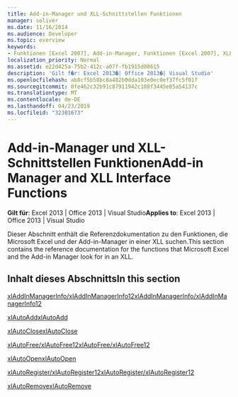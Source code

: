 ```yaml
---
title: Add-in-Manager und XLL-Schnittstellen Funktionen
manager: soliver
ms.date: 11/16/2014
ms.audience: Developer
ms.topic: overview
keywords:
- Funktionen [Excel 2007], Add-in-Manager, Funktionen [Excel 2007], XLL-Schnittstelle
localization_priority: Normal
ms.assetid: e22d425a-75b2-412c-a07f-fb1915d08615
description: 'Gilt f�r: Excel 2013�| Office 2013�| Visual Studio'
ms.openlocfilehash: ab8cf5b58bc8a482b0dda103e0ec0ef37fc5f01f
ms.sourcegitcommit: 8fe462c32b91c87911942c188f3445e85a54137c
ms.translationtype: MT
ms.contentlocale: de-DE
ms.lasthandoff: 04/23/2019
ms.locfileid: "32301673"
---
```

# <a name="add-in-manager-and-xll-interface-functions"></a><span data-ttu-id="48a00-104">Add-in-Manager und XLL-Schnittstellen Funktionen</span><span class="sxs-lookup"><span data-stu-id="48a00-104">Add-in Manager and XLL Interface Functions</span></span>

<span data-ttu-id="48a00-105">**Gilt für**: Excel 2013 | Office 2013 | Visual Studio</span><span class="sxs-lookup"><span data-stu-id="48a00-105">**Applies to**: Excel 2013 | Office 2013 | Visual Studio</span></span> 
  
<span data-ttu-id="48a00-106">Dieser Abschnitt enthält die Referenzdokumentation zu den Funktionen, die Microsoft Excel und der Add-in-Manager in einer XLL suchen.</span><span class="sxs-lookup"><span data-stu-id="48a00-106">This section contains the reference documentation for the functions that Microsoft Excel and the Add-in Manager look for in an XLL.</span></span>
  
## <a name="in-this-section"></a><span data-ttu-id="48a00-107">Inhalt dieses Abschnitts</span><span class="sxs-lookup"><span data-stu-id="48a00-107">In this section</span></span>

[<span data-ttu-id="48a00-108">xlAddInManagerInfo/xlAddInManagerInfo12</span><span class="sxs-lookup"><span data-stu-id="48a00-108">xlAddInManagerInfo/xlAddInManagerInfo12</span></span>](xladdinmanagerinfo-xladdinmanagerinfo12.md)
  
[<span data-ttu-id="48a00-109">xlAutoAdd</span><span class="sxs-lookup"><span data-stu-id="48a00-109">xlAutoAdd</span></span>](xlautoadd.md)
  
[<span data-ttu-id="48a00-110">xlAutoClose</span><span class="sxs-lookup"><span data-stu-id="48a00-110">xlAutoClose</span></span>](xlautoclose.md)
  
[<span data-ttu-id="48a00-111">xlAutoFree/xlAutoFree12</span><span class="sxs-lookup"><span data-stu-id="48a00-111">xlAutoFree/xlAutoFree12</span></span>](xlautofree-xlautofree12.md)
  
[<span data-ttu-id="48a00-112">xlAutoOpen</span><span class="sxs-lookup"><span data-stu-id="48a00-112">xlAutoOpen</span></span>](xlautoopen.md)
  
[<span data-ttu-id="48a00-113">xlAutoRegister/xlAutoRegister12</span><span class="sxs-lookup"><span data-stu-id="48a00-113">xlAutoRegister/xlAutoRegister12</span></span>](xlautoregister-xlautoregister12.md)
  
[<span data-ttu-id="48a00-114">xlAutoRemove</span><span class="sxs-lookup"><span data-stu-id="48a00-114">xlAutoRemove</span></span>](xlautoremove.md)
  

